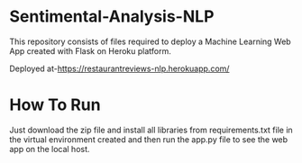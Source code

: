 # Sentimental-Analysis-NLP
This repository consists of files required to deploy a Machine Learning Web App created with Flask on Heroku platform.

Deployed at-https://restaurantreviews-nlp.herokuapp.com/
# How To Run
Just download the zip file and install all libraries from requirements.txt file in the virtual environment created and then run the app.py file to see the web app on the local host.
